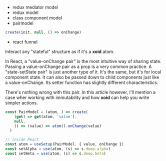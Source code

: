 - redux mediator model
- redux model
- class component model
- pairmodel


```js
create(init, null, () => onChange)
```
- react funnel


Interact any "stateful" structure as if it's a **xoid** atom.

In React, a "value-onChange pair" is the most intuitive way of sharing state. Passing a value-onChange pair as a prop is a very common practice. A "state-setState pair" is just another type of it. It's the same, but it's for local component state. It can also be passed down to child components just like a value-onChange. Its setter function has slightly different characteristics.

There's nothing wrong with this pair. In this article however, I'll mention a case wher
working with immutability and how **xoid** can help you write simpler actions.


```js
const PairModel = (atom, ) => create(
    (get) => get(atom, 'value'), 
    null, 
    () => (value) => atom().onChange(value)
  )

// inside React
const atom = useSetup(PairModel, { value, onChange })
const setAlpha = use(atom, (s) => s.deep.alpha)
const setBeta = use(atom, (s) => s.deep.beta)

